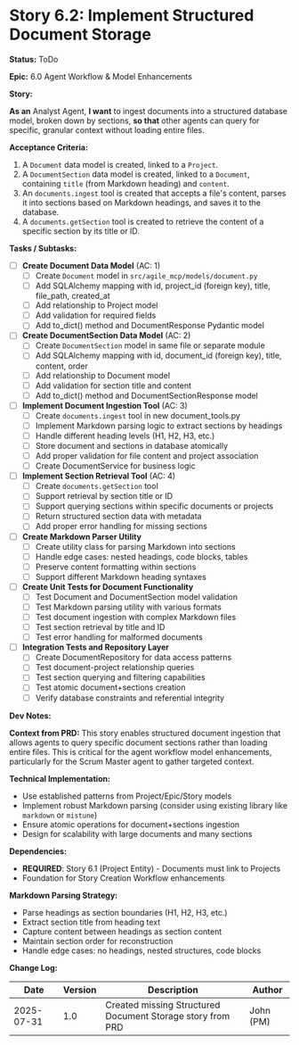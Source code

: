 # Story 6.2: Implement Structured Document Storage

**Status:** ToDo

**Epic:** 6.0 Agent Workflow & Model Enhancements

**Story:**

**As an** Analyst Agent,
**I want** to ingest documents into a structured database model, broken down by sections,
**so that** other agents can query for specific, granular context without loading entire files.

**Acceptance Criteria:**

1. A `Document` data model is created, linked to a `Project`.
2. A `DocumentSection` data model is created, linked to a `Document`, containing `title` (from Markdown heading) and `content`.
3. An `documents.ingest` tool is created that accepts a file's content, parses it into sections based on Markdown headings, and saves it to the database.
4. A `documents.getSection` tool is created to retrieve the content of a specific section by its title or ID.

**Tasks / Subtasks:**

- [ ] **Create Document Data Model** (AC: 1)
  - [ ] Create `Document` model in `src/agile_mcp/models/document.py`
  - [ ] Add SQLAlchemy mapping with id, project_id (foreign key), title, file_path, created_at
  - [ ] Add relationship to Project model
  - [ ] Add validation for required fields
  - [ ] Add to_dict() method and DocumentResponse Pydantic model

- [ ] **Create DocumentSection Data Model** (AC: 2)
  - [ ] Create `DocumentSection` model in same file or separate module
  - [ ] Add SQLAlchemy mapping with id, document_id (foreign key), title, content, order
  - [ ] Add relationship to Document model
  - [ ] Add validation for section title and content
  - [ ] Add to_dict() method and DocumentSectionResponse model

- [ ] **Implement Document Ingestion Tool** (AC: 3)
  - [ ] Create `documents.ingest` tool in new document_tools.py
  - [ ] Implement Markdown parsing logic to extract sections by headings
  - [ ] Handle different heading levels (H1, H2, H3, etc.)
  - [ ] Store document and sections in database atomically
  - [ ] Add proper validation for file content and project association
  - [ ] Create DocumentService for business logic

- [ ] **Implement Section Retrieval Tool** (AC: 4)
  - [ ] Create `documents.getSection` tool
  - [ ] Support retrieval by section title or ID
  - [ ] Support querying sections within specific documents or projects
  - [ ] Return structured section data with metadata
  - [ ] Add proper error handling for missing sections

- [ ] **Create Markdown Parser Utility**
  - [ ] Create utility class for parsing Markdown into sections
  - [ ] Handle edge cases: nested headings, code blocks, tables
  - [ ] Preserve content formatting within sections
  - [ ] Support different Markdown heading syntaxes

- [ ] **Create Unit Tests for Document Functionality**
  - [ ] Test Document and DocumentSection model validation
  - [ ] Test Markdown parsing utility with various formats
  - [ ] Test document ingestion with complex Markdown files
  - [ ] Test section retrieval by title and ID
  - [ ] Test error handling for malformed documents

- [ ] **Integration Tests and Repository Layer**
  - [ ] Create DocumentRepository for data access patterns
  - [ ] Test document-project relationship queries
  - [ ] Test section querying and filtering capabilities
  - [ ] Test atomic document+sections creation
  - [ ] Verify database constraints and referential integrity

**Dev Notes:**

**Context from PRD:**
This story enables structured document ingestion that allows agents to query specific document sections rather than loading entire files. This is critical for the agent workflow model enhancements, particularly for the Scrum Master agent to gather targeted context.

**Technical Implementation:**
- Use established patterns from Project/Epic/Story models
- Implement robust Markdown parsing (consider using existing library like `markdown` or `mistune`)
- Ensure atomic operations for document+sections ingestion
- Design for scalability with large documents and many sections

**Dependencies:**
- **REQUIRED**: Story 6.1 (Project Entity) - Documents must link to Projects
- Foundation for Story Creation Workflow enhancements

**Markdown Parsing Strategy:**
- Parse headings as section boundaries (H1, H2, H3, etc.)
- Extract section title from heading text
- Capture content between headings as section content
- Maintain section order for reconstruction
- Handle edge cases: no headings, nested structures, code blocks

**Change Log:**

| Date | Version | Description | Author |
|------|---------|-------------|--------|
| 2025-07-31 | 1.0 | Created missing Structured Document Storage story from PRD | John (PM) |

